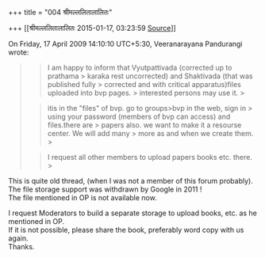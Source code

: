 +++
title = "004 श्रीमल्ललितालालितः"

+++
[[श्रीमल्ललितालालितः	2015-01-17, 03:23:59 [Source](https://groups.google.com/g/bvparishat/c/nhtDZOG7yyc)]]



  
  
On Friday, 17 April 2009 14:10:10 UTC+5:30, Veeranarayana Pandurangi wrote:

> 
> > I am happy to inform that Vyutpattivada (corrected up to prathama > karaka rest uncorrected) and Shaktivada (that was published fully > corrected and with critical apparatus)files uploaded into bvp pages. > interested persons may use it. >
> 
> > 
> > 
> > 
> > 
> > itis in the "files" of bvp. go to groups>bvp in the web, sign in > using your password (members of bvp can access) and files.there are > papers also. we want to make it a resourse center. We will add many > more as and when we create them. >
> 
> > 
> > 
> > 
> > 
> > I request all other members to upload papers books etc. there. >
> 

  
This is quite old thread, (when I was not a member of this forum probably).  
The file storage support was withdrawn by Google in 2011 !  
The file mentioned in OP is not available now.  
  
I request Moderators to build a separate storage to upload books, etc. as he mentioned in OP.  
If it is not possible, please share the book, preferably word copy with us again.  
Thanks.  

